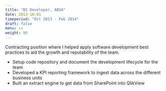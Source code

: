 ```yaml
---
title: "BI Developer, ABSA"
date: 2013-10-01
timeperiod: "Oct 2013 - Feb 2014"
draft: false
menu: cv
weight: 96
---
```


Contracting position where I helped apply software development best practices to aid the growth and reputability of the team.
<!--more-->
- Setup code repository and document the development lifecycle for the team
- Developed a KPI reporting framework to ingest data across the different business units
- Built an extract engine to get data from SharePoint into QlikView
